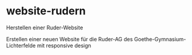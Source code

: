# website-rudern
Herstellen einer Ruder-Website

Erstellen einer neuen Website für die Ruder-AG des Goethe-Gymnasium-Lichterfelde mit responsive design
